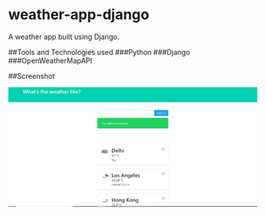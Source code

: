 # weather-app-django
A weather app built using Django.

##Tools and Technologies used
###Python
###Django
###OpenWeatherMapAPI

##Screenshot

<img src="weather_app/ss/1.JPG" width="500">




